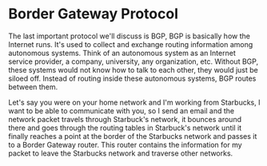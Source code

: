 #   Border Gateway Protocol

The last important protocol we'll discuss is BGP, BGP is basically how the Internet runs. It's used to collect and exchange routing information among autonomous systems. Think of an autonomous system as an Internet service provider, a company, university, any organization, etc. Without BGP, these systems would not know how to talk to each other, they would just be siloed off. Instead of routing inside these autonomous systems, BGP routes between them.

Let's say you were on your home network and I'm working from Starbucks, I want to be able to communicate with you, so I send an email and the network packet travels through Starbuck's network, it bounces around there and goes through the routing tables in Starbuck's network until it finally reaches a point at the border of the Starbucks network and passes it to a Border Gateway router. This router contains the information for my packet to leave the Starbucks network and traverse other networks.